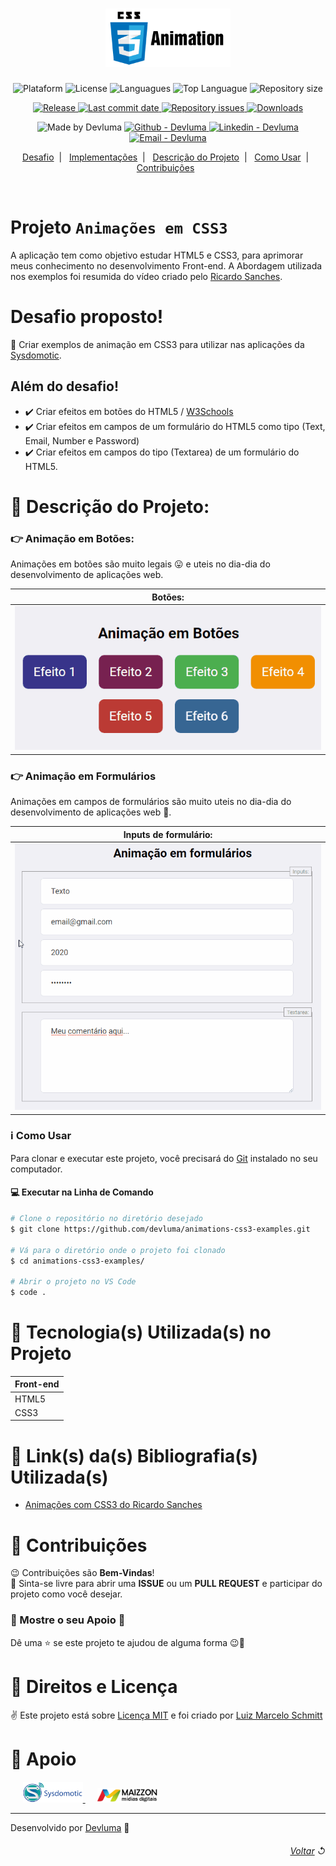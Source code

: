 <h1 align="center">
    <img alt="CSS3 Animations" src="github/logo-css3-animations.png" width="200px" />
</h1>

<p align="center">
  <img alt="Plataform" src="https://img.shields.io/badge/plataform-WEB-lightgrey">
  <img alt="License" src="https://img.shields.io/github/license/devluma/animations-css3-examples">
  <img alt="Languagues" src="https://img.shields.io/github/languages/count/devluma/animations-css3-examples">
  <img alt="Top Languague" src="https://img.shields.io/github/languages/top/devluma/animations-css3-examples">
  <img alt="Repository size" src="https://img.shields.io/github/repo-size/devluma/animations-css3-examples">
</p>

<p align="center">
  <a href="https://github.com/devluma/animations-css3-examples/releases">
    <img alt="Release" src="https://img.shields.io/github/v/release/devluma/animations-css3-examples?include_prereleases">
  </a>
  <a href="https://github.com/devluma/animations-css3-examples/commits/master">
    <img alt="Last commit date" src="https://img.shields.io/github/last-commit/devluma/animations-css3-examples">
  </a>
  <a href="https://github.com/devluma/animations-css3-examples/issues">
    <img alt="Repository issues" src="https://img.shields.io/github/issues/devluma/animations-css3-examples">
  </a>
  <a href="https://github.com/devluma/animations-css3-examples/archive/master.zip">
    <img alt="Downloads" src="https://img.shields.io/github/downloads/devluma/animations-css3-examples/total">
  </a>
</p>

<p align="center">
  <img alt="Made by Devluma" src="https://img.shields.io/badge/made%20by-Devluma-informational">
  <a href="https://github.com/devluma" target="_blank" >
    <img alt="Github - Devluma" src="https://img.shields.io/badge/Github--%23F8952D?style=social&logo=github">
  </a>
  <a href="https://www.linkedin.com/in/devluma/" target="_blank" >
    <img alt="Linkedin - Devluma" src="https://img.shields.io/badge/Linkedin--%23F8952D?style=social&logo=linkedin">
  </a>
  <a href="mailto:luiz.schmitt@sysdomotic.com.br" target="_blank" >
    <img alt="Email - Devluma" src="https://img.shields.io/badge/Email--%23F8952D?style=social&logo=gmail">
  </a>
</p>

<p align="center">
  <a href="#desafio-proposto">Desafio</a>&nbsp;&nbsp;|&nbsp;&nbsp;
  <a href="#além-do-desafio">Implementações</a>&nbsp;&nbsp;|&nbsp;&nbsp;
  <a href="#-descrição-do-projeto">Descrição do Projeto</a>&nbsp;&nbsp;|&nbsp;&nbsp;
  <a href="#information_source-como-usar">Como Usar</a>&nbsp;&nbsp;|&nbsp;&nbsp;
  <a href="#-contribuições">Contribuições</a>&nbsp;&nbsp;
</p>

<br />

# Projeto `Animações em CSS3`

A aplicação tem como objetivo estudar HTML5 e CSS3, para aprimorar meus conhecimento no desenvolvimento Front-end. A Abordagem utilizada nos exemplos foi resumida do vídeo criado pelo [Ricardo Sanches](https://www.youtube.com/watch?v=_w57bWIPZKE).

# Desafio proposto!

📌 Criar exemplos de animação em CSS3 para utilizar nas aplicações da [Sysdomotic](https://www.sysdomotic.com.br/).

## Além do desafio!

- ✔️ Criar efeitos em botões do HTML5 / [W3Schools](https://www.w3schools.com/howto/howto_css_animate_buttons.asp)
- ✔️ Criar efeitos em campos de um formulário do HTML5 como tipo (Text, Email, Number e Password)
- ✔️ Criar efeitos em campos do tipo (Textarea) de um formulário do HTML5.


# 🚢 Descrição do Projeto:

### 👉 Animação em Botões:

Animações em botões são muito legais 😛 e uteis no dia-dia do desenvolvimento de aplicações web.

<table>
  <thead>
    <th>
      <b>Botões:</b>
    </th>
  </thead>
  <tbody>
    <tr>
      <td>
        <img alt="Botões Animados" src="github/buttons-animate.gif" />
      </td>
    </tr>
  </tbody>
</table>

### 👉 Animação em Formulários

Animações em campos de formulários são muito uteis no dia-dia do desenvolvimento de aplicações web 🙈.

<table>
  <thead>
    <th>
      <b>Inputs de formulário:</b>
    </th>
  </thead>
  <tbody>
    <tr>
      <td>
        <img alt="Web Application Normal GIF" src="github/form-inpus-animate.gif" />
      </td>
    </tr>
  </tbody>
</table>

### :information_source: Como Usar

Para clonar e executar este projeto, você precisará do [Git](https://git-scm.com/book/en/v2/Getting-Started-Installing-Git) instalado no seu computador.

#### 💻 Executar na Linha de Comando

```bash
# Clone o repositório no diretório desejado
$ git clone https://github.com/devluma/animations-css3-examples.git

# Vá para o diretório onde o projeto foi clonado
$ cd animations-css3-examples/

# Abrir o projeto no VS Code
$ code .
```

# 🚀 Tecnologia(s) Utilizada(s) no Projeto

<table>
  <thead>
    <th>Front-end</th>
  </thead>
  <tbody>
    <tr>
      <td>HTML5</td>
    </tr>
    <tr>
      <td>CSS3</td>
    </tr>
  </tbody>
  
</table>

# 🔌 Link(s) da(s) Bibliografia(s) Utilizada(s)

- [Animações com CSS3 do Ricardo Sanches](https://www.youtube.com/watch?v=_w57bWIPZKE/)

# 🤝 Contribuições

😉 Contribuições são <b>Bem-Vindas</b>! <br />
🌈 Sinta-se livre para abrir uma <b>ISSUE</b> ou um <b>PULL REQUEST</b> e participar do projeto como você desejar.

### 🤘 Mostre o seu Apoio 💞

Dê uma ⭐️ se este projeto te ajudou de alguma forma 😉🎅

# 📜 Direitos e Licença

✌ Este projeto está sobre [Licença MIT](https://choosealicense.com/licenses/mit/) e foi criado por [Luiz Marcelo Schmitt](https://www.linkedin.com/in/devluma/)

# 🙌 Apoio

<p align="left">
  <span>&nbsp;&nbsp;&nbsp;&nbsp;</span>
  <span align="left">
    <a href="https://www.sysdomotic.com.br/" target="_blank">
      <img alt="Sysdomotic.com.br" src="github/logo-sysdomotic.png" width="96px" />
    </a>
  </span>
  <span>&nbsp;&nbsp;&nbsp;&nbsp;</span>
  <span align="left">
    <a href="https://www.maizzon.com.br/" target="_blank"  margin="15px">
      <img alt="Maizzon.com.br" src="github/logo-maizzon.png" width="96px" />
    </a>
  </span>
</p>

---

Desenvolvido por [Devluma](https://devluma.github.io/about-me) :blue_heart:

###### <div align="right">[Voltar](#projeto-be-the-hero) ↺</div>
